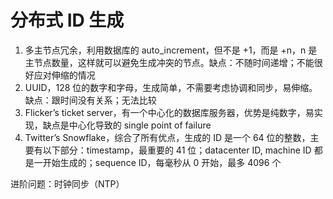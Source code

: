 # 分布式 ID 生成

1. 多主节点冗余，利用数据库的 auto_increment，但不是 +1，而是 +n，n 是主节点数量，这样就可以避免生成冲突的节点。缺点：不随时间递增；不能很好应对伸缩的情况
2. UUID，128 位的数字和字母，生成简单，不需要考虑协调和同步，易伸缩。缺点：跟时间没有关系；无法比较
3. Flicker’s ticket server，有一个中心化的数据库服务器，优势是纯数字，易实现，缺点是中心化导致的 single point of failure
4. Twitter’s Snowflake，综合了所有优点，生成的 ID 是一个 64 位的整数，主要有以下部分：timestamp，最重要的 41 位；datacenter ID, machine ID 都是一开始生成的；sequence ID，每毫秒从 0 开始，最多 4096 个

进阶问题：时钟同步（NTP）
